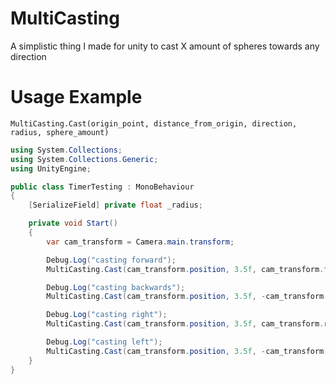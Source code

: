 # MultiCasting
A simplistic thing I made for unity to cast X amount of spheres towards any direction

# Usage Example

`MultiCasting.Cast(origin_point, distance_from_origin, direction, radius, sphere_amount)`

```csharp
using System.Collections;
using System.Collections.Generic;
using UnityEngine;

public class TimerTesting : MonoBehaviour
{
    [SerializeField] private float _radius;

    private void Start()
    {
        var cam_transform = Camera.main.transform;

        Debug.Log("casting forward");
        MultiCasting.Cast(cam_transform.position, 3.5f, cam_transform.forward, _radius, 3);

        Debug.Log("casting backwards");
        MultiCasting.Cast(cam_transform.position, 3.5f, -cam_transform.forward, _radius, 3);

        Debug.Log("casting right");
        MultiCasting.Cast(cam_transform.position, 3.5f, cam_transform.right, _radius, 3);

        Debug.Log("casting left");
        MultiCasting.Cast(cam_transform.position, 3.5f, -cam_transform.right, _radius, 3);
    }
}
```
